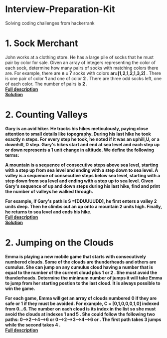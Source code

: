 # Interview-Preparation-Kit
Solving coding challenges from hackerrank


<h1>1. Sock Merchant</h1>
John works at a clothing store. He has a large pile of socks that he must pair by color for sale. Given an array of integers representing the color of each sock, determine how many pairs of socks with matching colors there are.
For example, there are <strong> n = 7</strong> socks with colors <strong> ar=[1,2,1,2,1,3,2] </strong> . There is one pair of color <strong>1</strong> and one of color <strong> 2 </strong>. There are three odd socks left, one of each color. The number of pairs is <strong> 2 <strong>.
<br><a href ="https://www.hackerrank.com/challenges/sock-merchant/problem"> Full description </a>
<br><a href ="https://github.com/samuelidehen/Interview-Preparation-Kit/blob/master/Solution/SockMerchant.js"> Solution</a>


<h1> 2. Counting Valleys</h1>

Gary is an avid hiker. He tracks his hikes meticulously, paying close attention to small details like topography. During his last hike he took exactly <strong>n</strong> steps. For every step he took, he noted if it was an uphill,<strong>U</strong>, or a downhill, <strong>D</strong> step. Gary's hikes start and end at sea level and each step up or down represents a <strong>1</strong> unit change in altitude. We define the following terms:

A mountain is a sequence of consecutive steps above sea level, starting with a step up from sea level and ending with a step down to sea level.
A valley is a sequence of consecutive steps below sea level, starting with a step down from sea level and ending with a step up to sea level.
Given Gary's sequence of up and down steps during his last hike, find and print the number of valleys he walked through.

For example, if Gary's path is <strong>S =[DDUUUUDD]</strong>, he first enters a valley <strong>2</strong> units deep. Then he climbs out an up onto a mountain <strong>2</strong> units high. Finally, he returns to sea level and ends his hike.
<br><a href ="https://www.hackerrank.com/challenges/counting-valleys/problem"> Full description </a>
<br><a href ="https://github.com/samuelidehen/Interview-Preparation-Kit/blob/master/Solution/CountingValleys.js"> Solution</a>


<h1> 2. Jumping on the Clouds</h1>

Emma is playing a new mobile game that starts with consecutively numbered clouds. Some of the clouds are thunderheads and others are cumulus. She can jump on any cumulus cloud having a number that is equal to the number of the current cloud plus  <strong>1</strong> or <strong>2</strong> . She must avoid the thunderheads. Determine the minimum number of jumps it will take Emma to jump from her starting postion to the last cloud. It is always possible to win the game.

For each game, Emma will get an array of clouds numbered <strong>0</strong> if they are safe or <strong>1</strong>  if they must be avoided. For example, <strong>C = [0,1,0,0,0,1,0]</strong>  indexed from <strong>0...6</strong>. The number on each cloud is its index in the list so she must avoid the clouds at indexes <strong>1</strong> and <strong>5</strong> . She could follow the following two paths: <strong>0-->2-->4-->6 or 0-->2-->3-->4-->6</strong> or . The first path takes <strong>3 </strong> jumps while the second takes <strong>4</strong> .
<br><a href ="https://www.hackerrank.com/challenges/jumping-on-the-clouds/problem"> Full description </a>

